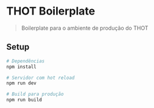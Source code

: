 # THOT Boilerplate

> Boilerplate para o ambiente de produção do THOT

## Setup

``` bash
# Dependências
npm install

# Servidor com hot reload
npm run dev

# Build para produção
npm run build
```
